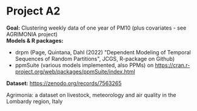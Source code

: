 # Project A2

**Goal:** Clustering weekly data of one year of PM10 (plus covariates - see AGRIMONIA project)   
**Models & R packages:**   
- drpm (Page, Quintana, Dahl (2022) "Dependent Modeling of Temporal Sequences of Random Partitions", JCGS, R-package on Github)    
- ppmSuite (various models implemented, also PPMs) on https://cran.r-project.org/web/packages/ppmSuite/index.html   

**Dataset:** https://zenodo.org/records/7563265

Agrimonia: a dataset on livestock, meteorology and air quality in the Lombardy region, Italy
